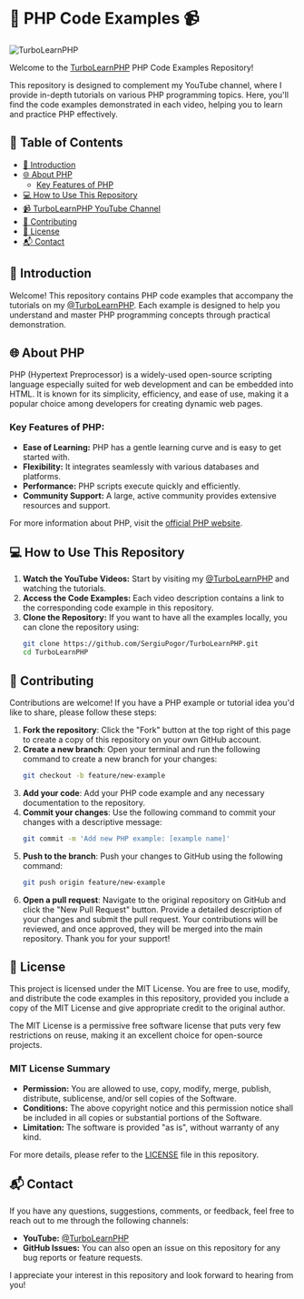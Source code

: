 # 🌟 PHP Code Examples 📹

![TurboLearnPHP](https://yt3.googleusercontent.com/yQDSuJo06rdAn1nWROl2hzs1o3vH5pM8GHtKnZiLKS2en5js_koLhsrhu36K0dZcYqPO1gbuGw4=s160-c-k-c0x00ffffff-no-rj)

Welcome to the [TurboLearnPHP](https://github.com/SergiuPogor/TurboLearnPHP) PHP Code Examples Repository!

This repository is designed to complement my YouTube channel, where I provide in-depth tutorials on various PHP
programming topics.
Here, you'll find the code examples demonstrated in each video, helping you to learn and practice PHP effectively.

## 📖 Table of Contents

- [🌟 Introduction](#-introduction)
- [🌐 About PHP](#-about-php)
    - [Key Features of PHP](#key-features-of-php)
- [💻 How to Use This Repository](#-how-to-use-this-repository)
- [📹 TurboLearnPHP YouTube Channel](https://www.youtube.com/@TurboLearnPHP)
- [🤝 Contributing](#-contributing)
- [📜 License](#-license)
- [📬 Contact](#-contact)

## 🌟 Introduction

Welcome! This repository contains PHP code examples that accompany the tutorials on
my [@TurboLearnPHP](https://www.youtube.com/@TurboLearnPHP). Each example is designed to help you understand and master
PHP programming concepts through practical demonstration.

## 🌐 About PHP

PHP (Hypertext Preprocessor) is a widely-used open-source scripting language especially suited for web development and
can be embedded into HTML. It is known for its simplicity, efficiency, and ease of use, making it a popular choice among
developers for creating dynamic web pages.

### Key Features of PHP:

- **Ease of Learning:** PHP has a gentle learning curve and is easy to get started with.
- **Flexibility:** It integrates seamlessly with various databases and platforms.
- **Performance:** PHP scripts execute quickly and efficiently.
- **Community Support:** A large, active community provides extensive resources and support.

For more information about PHP, visit the [official PHP website](https://www.php.net/).

## 💻 How to Use This Repository

1. **Watch the YouTube Videos:** Start by visiting my [@TurboLearnPHP](https://www.youtube.com/@TurboLearnPHP) and
   watching the tutorials.
2. **Access the Code Examples:** Each video description contains a link to the corresponding code example in this
   repository.
3. **Clone the Repository:** If you want to have all the examples locally, you can clone the repository using:
   ```sh
   git clone https://github.com/SergiuPogor/TurboLearnPHP.git
   cd TurboLearnPHP
   ```

## 🤝 Contributing

Contributions are welcome! If you have a PHP example or tutorial idea you'd like to share, please follow these steps:

1. **Fork the repository**: Click the "Fork" button at the top right of this page to create a copy of this repository on
   your own GitHub account.
2. **Create a new branch**: Open your terminal and run the following command to create a new branch for your changes:
   ```sh
   git checkout -b feature/new-example
   ```
3. **Add your code**: Add your PHP code example and any necessary documentation to the repository.
4. **Commit your changes**: Use the following command to commit your changes with a descriptive message:
    ```sh
    git commit -m 'Add new PHP example: [example name]'
    ```
5. **Push to the branch**: Push your changes to GitHub using the following command:
    ```sh
    git push origin feature/new-example
    ```
6. **Open a pull request**: Navigate to the original repository on GitHub and click the "New Pull Request" button.
   Provide a detailed description of your changes and submit the pull request.
   Your contributions will be reviewed, and once approved, they will be merged into the main repository. Thank you for
   your support!

## 📜 License

This project is licensed under the MIT License. You are free to use, modify, and distribute the code examples in this
repository, provided you include a copy of the MIT License and give appropriate credit to the original author.

The MIT License is a permissive free software license that puts very few restrictions on reuse, making it an excellent
choice for open-source projects.

### MIT License Summary

- **Permission:** You are allowed to use, copy, modify, merge, publish, distribute, sublicense, and/or sell copies of
  the Software.
- **Conditions:** The above copyright notice and this permission notice shall be included in all copies or substantial
  portions of the Software.
- **Limitation:** The software is provided "as is", without warranty of any kind.

For more details, please refer to the [LICENSE](LICENSE) file in this repository.

## 📬 Contact

If you have any questions, suggestions, comments, or feedback, feel free to reach out to me through the following
channels:

- **YouTube:** [@TurboLearnPHP](https://www.youtube.com/@TurboLearnPHP)
- **GitHub Issues:** You can also open an issue on this repository for any bug reports or feature requests.

I appreciate your interest in this repository and look forward to hearing from you!
